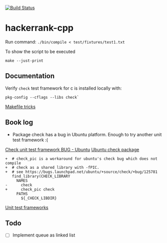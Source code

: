 [![Build Status](https://travis-ci.org/dsaenztagarro/hackerrank-cpp.svg?branch=master)](https://travis-ci.org/dsaenztagarro/hackerrank-cpp)
# hackerrank-cpp

Run command: `./bin/compile < test/fixtures/test1.txt`

To show the script to be executed

`make --just-print`

Documentation
-------------

Verify `check` test framework for c is installed locally with: 

```shell
pkg-config --cflags --libs check`
```

[Makefile tricks](http://locklessinc.com/articles/makefile_tricks/)

Book log
--------

- Package check has a bug in Ubuntu platform. Enough to try another unit test framework :(

[Check unit test framework BUG - Ubuntu](https://git.libssh.org/projects/libssh.git/diff/?h=v0-3&id=3ce7d7a28c057bbe72f55d221657fd0d6d54f246&context=2&ignorews=1)
[Ubuntu check package](https://bugs.launchpad.net/ubuntu/+source/check/+bug/125781)

```
+  # check_pic is a workaround for ubuntu's check bug which does not compile
+  # check as a shared library with -fPIC.
+  # see https://bugs.launchpad.net/ubuntu/+source/check/+bug/125781
   find_library(CHECK_LIBRARY
     NAMES
-      check
+      check_pic check
     PATHS
       ${_CHECK_LIBDIR}
```

[Unit test frameworks](https://en.wikipedia.org/wiki/List_of_unit_testing_frameworks#C)


Todo
----

- [ ] Implement queue as linked list
